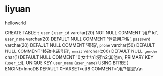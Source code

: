 # liyuan
helloworld



CREATE TABLE `t_user` (
   `user_id` varchar(20) NOT NULL COMMENT '用户Id',
   `user_name` varchar(20) DEFAULT NULL COMMENT '登录用户名',
   `passowrd` varchar(20) DEFAULT NULL COMMENT '密码',
   `phone` varchar(50) DEFAULT NULL COMMENT '移动电话号码',
   `email` varchar(200) DEFAULT NULL,
   `gender` char(1) DEFAULT NULL COMMENT '0:女士\n1:男\n2:其他\n',
   PRIMARY KEY (`user_id`),
   UNIQUE KEY `user_name` (`user_name`) USING BTREE
 ) ENGINE=InnoDB DEFAULT CHARSET=utf8 COMMENT='用户信息\r\n'
